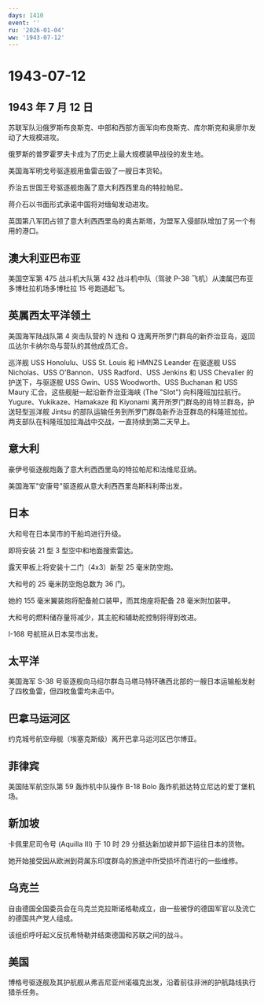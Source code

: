 ```yaml
---
days: 1410
event: ''
ru: '2026-01-04'
ww: '1943-07-12'
---
```


# 1943-07-12

## 1943 年 7 月 12 日

苏联军队沿俄罗斯布良斯克、中部和西部方面军向布良斯克、库尔斯克和奥廖尔发动了大规模进攻。

俄罗斯的普罗霍罗夫卡成为了历史上最大规模装甲战役的发生地。

美国海军明戈号驱逐舰用鱼雷击毁了一艘日本货轮。

乔治五世国王号驱逐舰炮轰了意大利西西里岛的特拉帕尼。

蒋介石以书面形式承诺中国将对缅甸发动进攻。

英国第八军团占领了意大利西西里岛的奥古斯塔，为盟军入侵部队增加了另一个有用的港口。

## 澳大利亚巴布亚

美国空军第 475 战斗机大队第 432 战斗机中队（驾驶 P-38
飞机）从澳属巴布亚多博杜拉机场多博杜拉 15 号跑道起飞。

## 英属西太平洋领土

美国海军陆战队第 4 突击队营的 N 连和 Q
连离开所罗门群岛的新乔治亚岛，返回瓜达尔卡纳尔岛与营队的其他成员汇合。

巡洋舰 USS Honolulu、USS St. Louis 和 HMNZS Leander 在驱逐舰 USS
Nicholas、USS O\'Bannon、USS Radford、USS Jenkins 和 USS Chevalier
的护送下，与驱逐舰 USS Gwin、USS Woodworth、USS Buchanan 和 USS Maury
汇合。这些舰艇一起沿新乔治亚海峡 (The "Slot")
向科隆班加拉航行。Yugure、Yukikaze、Hamakaze 和 Kiyonami
离开所罗门群岛的肖特兰群岛，护送轻型巡洋舰 Jintsu
的部队运输任务到所罗门群岛新乔治亚群岛的科隆班加拉。两支部队在科隆班加拉海战中交战，一直持续到第二天早上。

## 意大利

豪伊号驱逐舰炮轰了意大利西西里岛的特拉帕尼和法维尼亚纳。

美国海军"安康号"驱逐舰从意大利西西里岛斯科利蒂出发。

## 日本

大和号在日本吴市的干船坞进行升级。

即将安装 21 型 3 型空中和地面搜索雷达。

露天甲板上将安装十二门（4x3）新型 25 毫米防空炮。

大和号的 25 毫米防空炮总数为 36 门。

她的 155 毫米翼装炮将配备舱口装甲，而其炮座将配备 28 毫米附加装甲。

大和号的燃料储存量将减少，其主舵和辅助舵控制将得到改进。

I-168 号航班从日本吴市出发。

## 太平洋

美国海军 S-38
号驱逐舰向马绍尔群岛马塔马特环礁西北部的一艘日本运输船发射了四枚鱼雷，但四枚鱼雷均未击中。

## 巴拿马运河区

约克城号航空母舰（埃塞克斯级）离开巴拿马运河区巴尔博亚。

## 菲律宾

美国陆军航空队第 59 轰炸机中队操作 B-18 Bolo
轰炸机抵达特立尼达的爱丁堡机场。

## 新加坡

卡佩里尼司令号 (Aquilla III) 于 10 时 29
分抵达新加坡并卸下运往日本的货物。

她开始接受因从欧洲到荷属东印度群岛的旅途中所受损坏而进行的一些维修。

## 乌克兰

自由德国全国委员会在乌克兰克拉斯诺格勒成立，由一些被俘的德国军官以及流亡的德国共产党人组成。

该组织呼吁起义反抗希特勒并结束德国和苏联之间的战斗。

## 美国

博格号驱逐舰及其护航舰从弗吉尼亚州诺福克出发，沿着前往非洲的护航路线执行猎杀任务。
